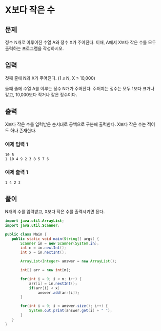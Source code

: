 # X보다 작은 수

## 문제
정수 N개로 이루어진 수열 A와 정수 X가 주어진다. 이때, A에서 X보다 작은 수를 모두 출력하는 프로그램을 작성하시오.

## 입력
첫째 줄에 N과 X가 주어진다. (1 ≤ N, X ≤ 10,000)

둘째 줄에 수열 A를 이루는 정수 N개가 주어진다. 주어지는 정수는 모두 1보다 크거나 같고, 10,000보다 작거나 같은 정수이다.

## 출력
X보다 작은 수를 입력받은 순서대로 공백으로 구분해 출력한다. X보다 작은 수는 적어도 하나 존재한다.

### 예제 입력 1
```
10 5
1 10 4 9 2 3 8 5 7 6
```

### 예제 출력 1
```
1 4 2 3
```

## 풀이
N개의 수를 입력받고, X보다 작은 수를 출력시키면 된다.

 ```java
 import java.util.ArrayList;
import java.util.Scanner;

public class Main {
    public static void main(String[] args) {
        Scanner in = new Scanner(System.in);
        int n = in.nextInt();
        int x = in.nextInt();

        ArrayList<Integer> answer = new ArrayList();

        int[] arr = new int[n];

        for(int i = 0; i < n; i++) {
            arr[i] = in.nextInt();
            if(arr[i] < x)
                answer.add(arr[i]);
        }

        for(int i = 0; i < answer.size(); i++) {
            System.out.print(answer.get(i) + " ");
        }
    }
}
```

